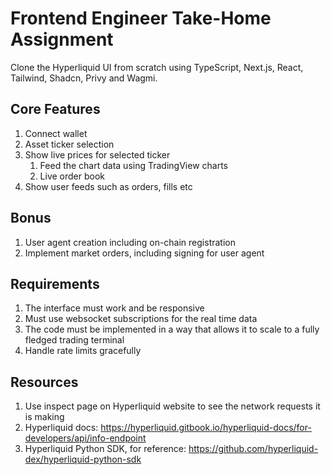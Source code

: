 # Frontend Engineer Take-Home Assignment

Clone the Hyperliquid UI from scratch using TypeScript, Next.js, React, Tailwind, Shadcn, Privy and Wagmi.

## Core Features
1. Connect wallet
2. Asset ticker selection
3. Show live prices for selected ticker
   1. Feed the chart data using TradingView charts
   2. Live order book
4. Show user feeds such as orders, fills etc

## Bonus
1. User agent creation including on-chain registration
2. Implement market orders, including signing for user agent

## Requirements
1. The interface must work and be responsive
2. Must use websocket subscriptions for the real time data
3. The code must be implemented in a way that allows it to scale to a fully fledged trading terminal
4. Handle rate limits gracefully

## Resources
1. Use inspect page on Hyperliquid website to see the network requests it is making
2. Hyperliquid docs: https://hyperliquid.gitbook.io/hyperliquid-docs/for-developers/api/info-endpoint
3. Hyperliquid Python SDK, for reference: https://github.com/hyperliquid-dex/hyperliquid-python-sdk
